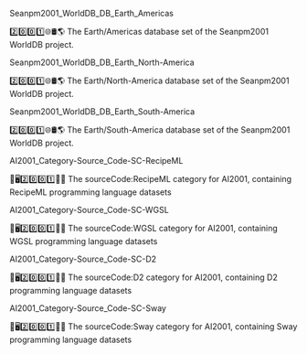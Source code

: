 
Seanpm2001_WorldDB_DB_Earth_Americas

2️⃣️0️⃣️0️⃣️1️⃣️🌐️🛢️🌎️ The Earth/Americas database set of the Seanpm2001 WorldDB project.

Seanpm2001_WorldDB_DB_Earth_North-America

2️⃣️0️⃣️0️⃣️1️⃣️🌐️🛢️🌎️ The Earth/North-America database set of the Seanpm2001 WorldDB project.

Seanpm2001_WorldDB_DB_Earth_South-America

2️⃣️0️⃣️0️⃣️1️⃣️🌐️🛢️🌎️ The Earth/South-America database set of the Seanpm2001 WorldDB project.

AI2001_Category-Source_Code-SC-RecipeML

🧠️🖥️2️⃣️0️⃣️0️⃣️1️⃣️💾️📜️ The sourceCode:RecipeML category for AI2001, containing RecipeML programming language datasets

AI2001_Category-Source_Code-SC-WGSL

🧠️🖥️2️⃣️0️⃣️0️⃣️1️⃣️💾️📜️ The sourceCode:WGSL category for AI2001, containing WGSL programming language datasets

AI2001_Category-Source_Code-SC-D2

🧠️🖥️2️⃣️0️⃣️0️⃣️1️⃣️💾️📜️ The sourceCode:D2 category for AI2001, containing D2 programming language datasets

AI2001_Category-Source_Code-SC-Sway

🧠️🖥️2️⃣️0️⃣️0️⃣️1️⃣️💾️📜️ The sourceCode:Sway category for AI2001, containing Sway programming language datasets


